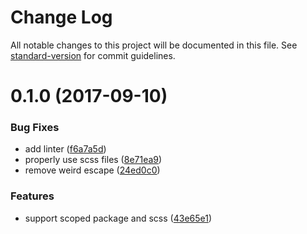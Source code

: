 # Change Log

All notable changes to this project will be documented in this file. See [standard-version](https://github.com/conventional-changelog/standard-version) for commit guidelines.

<a name="0.1.0"></a>
# 0.1.0 (2017-09-10)


### Bug Fixes

* add linter ([f6a7a5d](https://github.com/lernejaro/blackout/commit/f6a7a5d))
* properly use scss files ([8e71ea9](https://github.com/lernejaro/blackout/commit/8e71ea9))
* remove weird escape ([24ed0c0](https://github.com/lernejaro/blackout/commit/24ed0c0))


### Features

* support scoped package and scss ([43e65e1](https://github.com/lernejaro/blackout/commit/43e65e1))
